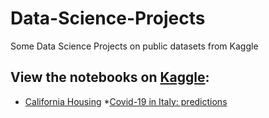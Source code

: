 # Data-Science-Projects
Some Data Science Projects on public datasets from Kaggle

## View the notebooks on [Kaggle](https://www.kaggle.com/alessandromarceddu):
* [California Housing](https://www.kaggle.com/alessandromarceddu/predicting-california-house-prices)
*[Covid-19 in Italy: predictions](https://www.kaggle.com/alessandromarceddu/covid-19-in-italy-predictions)
